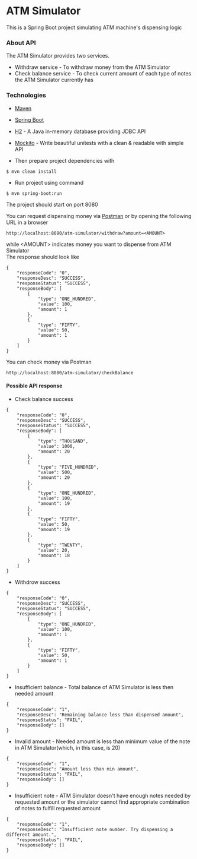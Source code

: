 # ATM Simulator
This is a Spring Boot project simulating ATM machine's dispensing logic

### About API
The ATM Simulator provides two services.
* Withdraw service - To withdraw money from the ATM Simulator
* Check balance service - To check current amount of each type of notes the ATM Simulator currently has

### Technologies
* [Maven](https://maven.apache.org/) 
* [Spring Boot](https://projects.spring.io/spring-boot/) 
* [H2](http://www.h2database.com/html/main.html) - A Java in-memory database providing JDBC API
* [Mockito](http://site.mockito.org/) - Write beautiful unitests with a clean & readable with simple API



* Then prepare project dependencies with
```
$ mvn clean install
```

* Run project using command
```
$ mvn spring-boot:run
```

The project should start on port 8080




You can request dispensing money via [Postman](https://www.getpostman.com) or by opening the following URL in a browser
```
http://localhost:8080/atm-simulator/withdraw?amount=<AMOUNT>
```
while \<AMOUNT\> indicates money you want to dispense from ATM Simulator
<br/>The response should look like
```
{
    "responseCode": "0",
    "responseDesc": "SUCCESS",
    "responseStatus": "SUCCESS",
    "responseBody": [
        {
            "type": "ONE_HUNDRED",
            "value": 100,
            "amount": 1
        },
        {
            "type": "FIFTY",
            "value": 50,
            "amount": 1
        }
    ]
}
```
You can check money via Postman
```
http://localhost:8080/atm-simulator/checkBalance
```

#### Possible API response

* Check balance success
```
{
    "responseCode": "0",
    "responseDesc": "SUCCESS",
    "responseStatus": "SUCCESS",
    "responseBody": [
        {
            "type": "THOUSAND",
            "value": 1000,
            "amount": 20
        },
        {
            "type": "FIVE_HUNDRED",
            "value": 500,
            "amount": 20
        },
        {
            "type": "ONE_HUNDRED",
            "value": 100,
            "amount": 19
        },
        {
            "type": "FIFTY",
            "value": 50,
            "amount": 19
        },
        {
            "type": "TWENTY",
            "value": 20,
            "amount": 18
        }
    ]
}
```

* Withdrow success
```
{
    "responseCode": "0",
    "responseDesc": "SUCCESS",
    "responseStatus": "SUCCESS",
    "responseBody": [
        {
            "type": "ONE_HUNDRED",
            "value": 100,
            "amount": 1
        },
        {
            "type": "FIFTY",
            "value": 50,
            "amount": 1
        }
    ]
}
```

* Insufficient balance - Total balance of ATM Simulator is less then needed amount
```
{
    "responseCode": "1",
    "responseDesc": "Remaining balance less than dispensed amount",
    "responseStatus": "FAIL",
    "responseBody": []
}
```

* Invalid amount - Needed amount is less than minimum value of the note in ATM Simulator(which, in this case, is 20)
```
{
    "responseCode": "1",
    "responseDesc": "Amount less than min amount",
    "responseStatus": "FAIL",
    "responseBody": []
}
```

* Insufficient note - ATM Simulator doesn't have enough notes needed by requested amount or the simulator cannot find appropriate combination of notes to fulfill requested amount
```
{
    "responseCode": "1",
    "responseDesc": "Insufficient note number. Try dispensing a different amount.",
    "responseStatus": "FAIL",
    "responseBody": []
}

